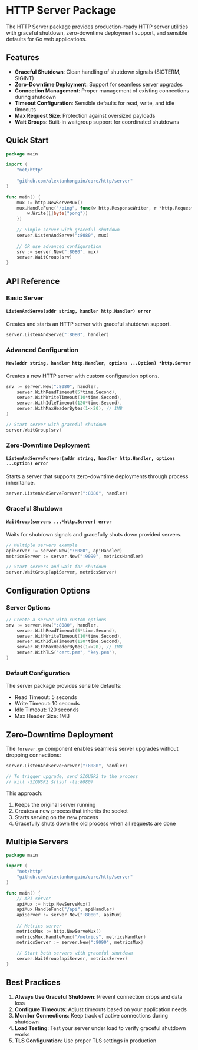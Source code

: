 # HTTP Server Package

The HTTP Server package provides production-ready HTTP server utilities with graceful shutdown, zero-downtime deployment support, and sensible defaults for Go web applications.

## Features

- **Graceful Shutdown**: Clean handling of shutdown signals (SIGTERM, SIGINT)
- **Zero-Downtime Deployment**: Support for seamless server upgrades
- **Connection Management**: Proper management of existing connections during shutdown
- **Timeout Configuration**: Sensible defaults for read, write, and idle timeouts
- **Max Request Size**: Protection against oversized payloads
- **Wait Groups**: Built-in waitgroup support for coordinated shutdowns

## Quick Start

```go
package main

import (
    "net/http"
    
    "github.com/alextanhongpin/core/http/server"
)

func main() {
    mux := http.NewServeMux()
    mux.HandleFunc("/ping", func(w http.ResponseWriter, r *http.Request) {
        w.Write([]byte("pong"))
    })
    
    // Simple server with graceful shutdown
    server.ListenAndServe(":8080", mux)
    
    // OR use advanced configuration
    srv := server.New(":8080", mux)
    server.WaitGroup(srv)
}
```

## API Reference

### Basic Server

#### `ListenAndServe(addr string, handler http.Handler) error`

Creates and starts an HTTP server with graceful shutdown support.

```go
server.ListenAndServe(":8080", handler)
```

### Advanced Configuration

#### `New(addr string, handler http.Handler, options ...Option) *http.Server`

Creates a new HTTP server with custom configuration options.

```go
srv := server.New(":8080", handler,
    server.WithReadTimeout(5*time.Second),
    server.WithWriteTimeout(10*time.Second),
    server.WithIdleTimeout(120*time.Second),
    server.WithMaxHeaderBytes(1<<20), // 1MB
)

// Start server with graceful shutdown
server.WaitGroup(srv)
```

### Zero-Downtime Deployment

#### `ListenAndServeForever(addr string, handler http.Handler, options ...Option) error`

Starts a server that supports zero-downtime deployments through process inheritance.

```go
server.ListenAndServeForever(":8080", handler)
```

### Graceful Shutdown

#### `WaitGroup(servers ...*http.Server) error`

Waits for shutdown signals and gracefully shuts down provided servers.

```go
// Multiple servers example
apiServer := server.New(":8080", apiHandler)
metricsServer := server.New(":9090", metricsHandler)

// Start servers and wait for shutdown
server.WaitGroup(apiServer, metricsServer)
```

## Configuration Options

### Server Options

```go
// Create a server with custom options
srv := server.New(":8080", handler,
    server.WithReadTimeout(5*time.Second),
    server.WithWriteTimeout(10*time.Second),
    server.WithIdleTimeout(120*time.Second),
    server.WithMaxHeaderBytes(1<<20), // 1MB
    server.WithTLS("cert.pem", "key.pem"),
)
```

### Default Configuration

The server package provides sensible defaults:

- Read Timeout: 5 seconds
- Write Timeout: 10 seconds
- Idle Timeout: 120 seconds
- Max Header Size: 1MB

## Zero-Downtime Deployment

The `forever.go` component enables seamless server upgrades without dropping connections:

```go
server.ListenAndServeForever(":8080", handler)

// To trigger upgrade, send SIGUSR2 to the process
// kill -SIGUSR2 $(lsof -ti:8080)
```

This approach:

1. Keeps the original server running
2. Creates a new process that inherits the socket
3. Starts serving on the new process
4. Gracefully shuts down the old process when all requests are done

## Multiple Servers

```go
package main

import (
    "net/http"
    "github.com/alextanhongpin/core/http/server"
)

func main() {
    // API server
    apiMux := http.NewServeMux()
    apiMux.HandleFunc("/api", apiHandler)
    apiServer := server.New(":8080", apiMux)
    
    // Metrics server
    metricsMux := http.NewServeMux()
    metricsMux.HandleFunc("/metrics", metricsHandler)
    metricsServer := server.New(":9090", metricsMux)
    
    // Start both servers with graceful shutdown
    server.WaitGroup(apiServer, metricsServer)
}
```

## Best Practices

1. **Always Use Graceful Shutdown**: Prevent connection drops and data loss
2. **Configure Timeouts**: Adjust timeouts based on your application needs
3. **Monitor Connections**: Keep track of active connections during shutdown
4. **Load Testing**: Test your server under load to verify graceful shutdown works
5. **TLS Configuration**: Use proper TLS settings in production
